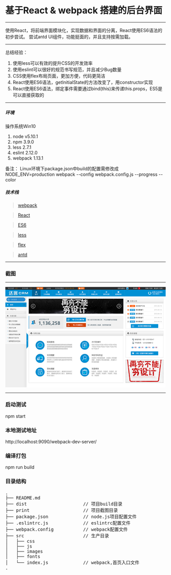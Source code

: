 # 基于React & webpack 搭建的后台界面

---

 使用React，将前端界面模块化，实现数据和界面的分离，React使用ES6语法的初步尝试。
 尝试antd UI组件，功能挺面的，并且支持按需加载。
 
---

总结经验：

 1. 使用less可以有效的提升CSS的开发效率
 2. 使用eslint可以很好的规范书写规范，并且减少Bug数量
 3. CSS使用flex布局页面，更加方便，代码更简洁
 4. React使用ES6语法，getInitialState的方法改变了，用constructor实现
 5. React使用ES6语法，绑定事件需要通过bind(this)来传递this.props，ES5是可以直接获取的

---

##### 环境

操作系统Win10

 1. node v5.10.1
 2. npm 3.9.0
 3. less 2.7.1
 4. eslint 2.12.0
 5. webpack 1.13.1

备注：
 Linux环境下package.json中build的配置需修改成
 NODE_ENV=production webpack --config webpack.config.js --progress --color

##### 技术栈

> [webpack](http://webpack.github.io/docs/)

> [React](http://docs.reactjs-china.com/react/docs/getting-started.zh-CN.html)

> [ES6](http://blog.mcbird.cn/2015/09/11/react-on-es6-plus/)

> [less](http://lesscss.cn/)

> [flex](http://www.ruanyifeng.com/blog/2015/07/flex-grammar.html?utm_source=tuicool)

> [antd](http://ant.design)

---
### 截图

---

![print](./print/demo.jpg)

---

### 启动测试

npm start

### 本地测试地址

http://localhost:9090/webpack-dev-server/

### 编译打包

npm run build


### 目录结构
<pre>
.
├── README.md           
├── dist                     // 项目build目录
├── print                    // 项目截图目录
├── package.json             // node.js项目配置文件
├── .eslintrc.js             // eslintrc配置文件
├── webpack.config           // webpack配置文件
├── src                      // 生产目录
│   ├── css
│   ├── js
│   ├── images
│   ├── fonts
│   └── index.js             // webpack,首页入口文件
.
</pre>
